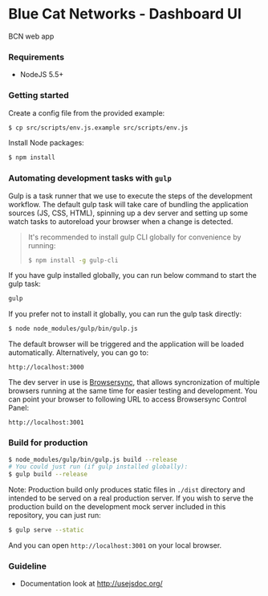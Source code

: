 # Blue Cat Networks - Dashboard UI

BCN web app


### Requirements

- NodeJS 5.5+


### Getting started

Create a config file from the provided example:

```bash
$ cp src/scripts/env.js.example src/scripts/env.js
```

Install Node packages:

```bash
$ npm install
```


### Automating development tasks with `gulp`

Gulp is a task runner that we use to execute the steps of the development workflow.
The default gulp task will take care of bundling the application sources (JS, CSS, HTML), spinning up a dev server and setting up some watch tasks to autoreload your browser when a change is detected.

> It's recommended to install gulp CLI globally for convenience by running:
> ```bash
> $ npm install -g gulp-cli
> ```

If you have gulp installed globally, you can run below command to start the gulp task:
```bash
gulp
```

If you prefer not to install it globally, you can run the gulp task directly:
```bash
$ node node_modules/gulp/bin/gulp.js
```

The default browser will be triggered and the application will be loaded automatically. Alternatively, you can go to:

```
http://localhost:3000
```

The dev server in use is [Browsersync](https://browsersync.io/), that allows syncronization of multiple browsers running at the same time for easier testing and development. You can point your browser to following URL to access Browsersync Control Panel:

```
http://localhost:3001
```


### Build for production

```bash
$ node_modules/gulp/bin/gulp.js build --release
# You could just run (if gulp installed globally):
$ gulp build --release
```

Note: Production build only produces static files in `./dist` directory and intended to be served on a real production server.
If you wish to serve the production build on the development mock server included in this repository, you can just run:
```bash
$ gulp serve --static
```
And you can open `http://localhost:3001` on your local browser.

### Guideline

- Documentation look at http://usejsdoc.org/
